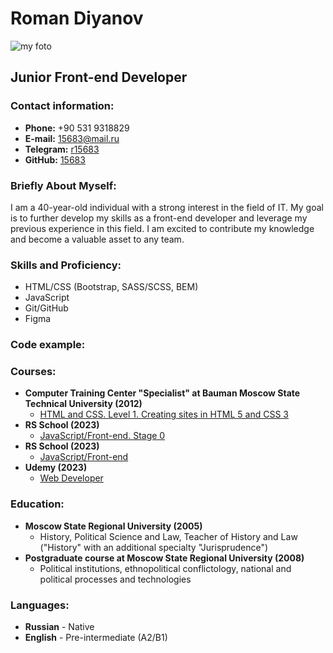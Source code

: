 # **Roman Diyanov**

![my foto](https://thumb.cloud.mail.ru/weblink/thumb/xw1/prxp/SZ4tYMwGc)

## **Junior Front-end Developer**

### **Contact information:**

- **Phone:** +90 531 9318829
- **E-mail:** 15683@mail.ru
- **Telegram:** [r15683](https://t.me/r15683)
- **GitHub:** [15683](https://github.com/15683)

### **Briefly About Myself:**

I am a 40-year-old individual with a strong interest in the field of IT. My goal is to further develop my skills as a front-end developer and leverage my previous experience in this field. I am excited to contribute my knowledge and become a valuable asset to any team.

### **Skills and Proficiency:**

- HTML/CSS (Bootstrap, SASS/SCSS, BEM)
- JavaScript
- Git/GitHub
- Figma

### **Code example:**

### **Courses**:

- **Computer Training Center "Specialist" at Bauman Moscow State Technical University (2012)**
  - [HTML and CSS. Level 1. Creating sites in HTML 5 and CSS 3](https://www.specialist.ru/course/eichtml-b)
- **RS School (2023)**
  - [JavaScript/Front-end. Stage 0](https://rs.school/js-stage0/)
- **RS School (2023)**
  - [JavaScript/Front-end](https://rs.school/js/)
- **Udemy (2023)**
  - [Web Developer](https://www.udemy.com/course/webdeveloper/)

### **Education:**

- **Moscow State Regional University (2005)**
  - History, Political Science and Law, Teacher of History and Law ("History" with an additional specialty "Jurisprudence")
- **Postgraduate course at Moscow State Regional University (2008)**
  - Political institutions, ethnopolitical conflictology, national and political processes and technologies

### **Languages:**

- **Russian** - Native
- **English** - Pre-intermediate (A2/B1)
